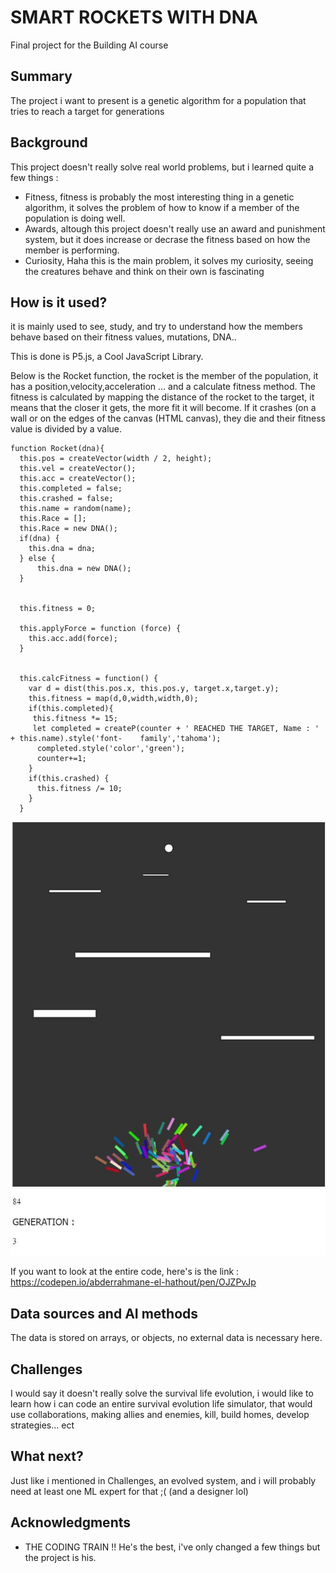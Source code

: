 

# SMART ROCKETS WITH DNA

Final project for the Building AI course

## Summary

The project i want to present is a genetic algorithm for a population that tries to reach a target for generations


## Background
This project doesn't really solve real world problems, but i learned quite a few things : 
* Fitness, fitness is probably the most interesting thing in a genetic algorithm, it solves the problem of how to know if a member of the population is doing well.
* Awards, altough this project doesn't really use an award and punishment system, but it does increase or decrase the fitness based on how the member is performing.
* Curiosity, Haha this is the main problem, it solves my curiosity, seeing the creatures behave and think on their own is fascinating 


## How is it used?

it is mainly used to see, study, and try to understand how the members behave based on their fitness values, mutations, DNA..


This is done is P5.js, a Cool JavaScript Library.

Below is the Rocket function, the rocket is the member of the population, it has a position,velocity,acceleration ... and a calculate fitness method.
The fitness is calculated by mapping the distance of the rocket to the target, it means that the closer it gets, the more fit it will become.
If it crashes (on a wall or on the edges of the canvas (HTML canvas), they die and their fitness value is divided by a value.
```
function Rocket(dna){
  this.pos = createVector(width / 2, height);
  this.vel = createVector();
  this.acc = createVector();
  this.completed = false;
  this.crashed = false;
  this.name = random(name);
  this.Race = [];
  this.Race = new DNA();
  if(dna) {
    this.dna = dna;
  } else {
      this.dna = new DNA();
  }
  
  
  this.fitness = 0;

  this.applyForce = function (force) {
    this.acc.add(force);
  }
  
  
  this.calcFitness = function() {
    var d = dist(this.pos.x, this.pos.y, target.x,target.y);
    this.fitness = map(d,0,width,width,0);
    if(this.completed){
     this.fitness *= 15;
     let completed = createP(counter + ' REACHED THE TARGET, Name : ' + this.name).style('font-    family','tahoma');
      completed.style('color','green');
      counter+=1;
    }
    if(this.crashed) {
      this.fitness /= 10;
    }
  }
```
![image of the rockets trying to reach the white ellipse (target) ... Their only purpose in life ..](/Capture.JPG)

If you want to look at the entire code, here's is the link : https://codepen.io/abderrahmane-el-hathout/pen/OJZPvJp


## Data sources and AI methods

The data is stored on arrays, or objects, no external data is necessary here.

## Challenges

I would say it doesn't really solve the survival life evolution, i would like to learn how i can code an entire survival evolution life simulator, that would use collaborations, making allies and enemies, kill, build homes, develop strategies... ect

## What next?

Just like i mentioned in Challenges, an evolved system, and i will probably need at least one ML expert for that ;( (and a designer lol)


## Acknowledgments

* THE CODING TRAIN !! He's the best, i've only changed a few things but the project is his. 
